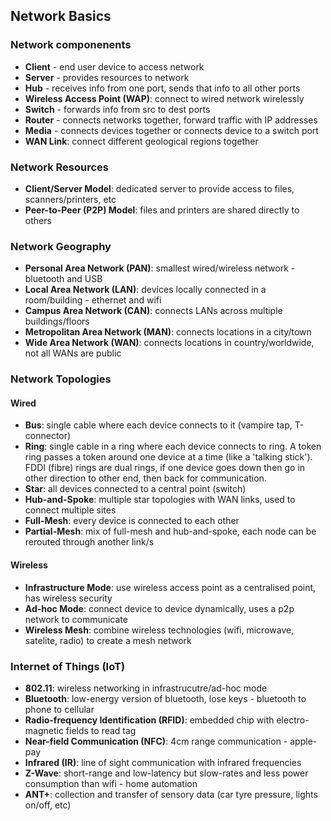 ## Network Basics

### Network componenents
* **Client** - end user device to access network
* **Server** - provides resources to network
* **Hub** - receives info from one port, sends that info to all other ports
* **Wireless Access Point (WAP)**: connect to wired network wirelessly
* **Switch** - forwards info from src to dest ports
* **Router** - connects networks together, forward traffic with IP addresses
* **Media** - connects devices together or connects device to a switch port
* **WAN Link**: connect different geological regions together

### Network Resources
* **Client/Server Model**: dedicated server to provide access to files, scanners/printers, etc
* **Peer-to-Peer (P2P) Model**: files and printers are shared directly to others

### Network Geography
* **Personal Area Network (PAN)**: smallest wired/wireless network - bluetooth and USB
* **Local Area Network (LAN)**: devices locally connected in a room/building - ethernet and wifi
* **Campus Area Network (CAN)**: connects LANs across multiple buildings/floors
* **Metropolitan Area Network (MAN)**: connects locations in a city/town
* **Wide Area Network (WAN)**: connects locations in country/worldwide, not all WANs are public

### Network Topologies

#### Wired
* **Bus**: single cable where each device connects to it (vampire tap, T-connector)
* **Ring**: single cable in a ring where each device connects to ring. A token ring passes a token around one device at a time (like a 'talking stick'). FDDI (fibre) rings are dual rings, if one device goes down then go in other direction to other end, then back for communication.
* **Star**: all devices connected to a central point (switch)
* **Hub-and-Spoke**: multiple star topologies with WAN links, used to connect multiple sites
* **Full-Mesh**: every device is connected to each other
* **Partial-Mesh**: mix of full-mesh and hub-and-spoke, each node can be rerouted through another link/s

#### Wireless
* **Infrastructure Mode**: use wireless access point as a centralised point, has wireless security
* **Ad-hoc Mode**: connect device to device dynamically, uses a p2p network to communicate
* **Wireless Mesh**: combine  wireless technologies (wifi, microwave, satelite, radio) to create a mesh network

### Internet of Things (IoT)
* **802.11**: wireless networking in infrastrucutre/ad-hoc mode
* **Bluetooth**: low-energy version of bluetooth, lose keys - bluetooth to phone to cellular
* **Radio-frequency Identification (RFID)**: embedded chip with electro-magnetic fields to read tag
* **Near-field Communication (NFC)**: 4cm range communication - apple-pay
* **Infrared (IR)**: line of sight communication with infrared frequencies
* **Z-Wave**: short-range and low-latency but slow-rates and less power consumption than wifi - home automation
* **ANT+**: collection and transfer of sensory data (car tyre pressure, lights on/off, etc)